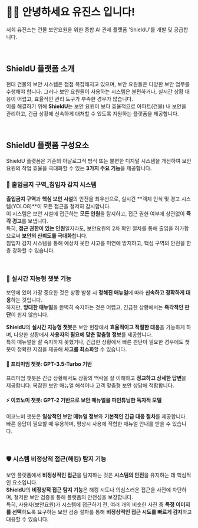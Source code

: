 # 🙋‍♀️ 안녕하세요 유진스 입니다!
저희 유진스는 건물 보안요원을 위한 종합 AI 관제 플랫폼 'ShieldU'를 개발 및 공급합니다. 

<br>

## ShieldU 플랫폼 소개
현대 건물의 보안 시스템은 점점 복잡해지고 있으며, 보안 요원들은 다양한 보안 업무를 수행해야 합니다. 
그러나 보안 요원들이 사용하는 시스템은 불편하거나, 실시간 상황 대응이 어렵고, 효율적인 관리 도구가 부족한 경우가 많습니다.  
이를 해결하기 위해 **ShieldU**는 보안 요원이 보다 효율적으로 아파트(건물) 내 보안을 관리하고, 긴급 상황에 신속하게 대처할 수 있도록 지원하는 플랫폼을 제공합니다.

<br>

## ShieldU 플랫폼 구성요소
ShieldU 플랫폼은 기존의 아날로그적 방식 또는 불편한 디지털 시스템을 개선하여 보안 요원의 작업 효율을 극대화할 수 있는 **3가지 주요 기능**을 제공합니다. 

### 🚧 출입금지 구역_침입자 감지 시스템
**출입금지 구역**과 **핵심 보안 시설**의 안전을 최우선으로, 실시간 **객체 인식 및 경고 시스템(YOLO8)**이 모든 접근을 철저히 감시합니다.  
이 시스템은 보안 시설에 접근하는 **모든 인원**을 탐지하고, 접근 권한 여부에 상관없이 **즉각 경고**를 보냅니다.  
특히, **접근 권한이 있는 인원**일지라도, 보안요원의 2차 확인 절차를 통해 출입을 허가함으로써 **보안의 신뢰도를 극대화**합니다.  
침입자 감지 시스템을 통해 예상치 못한 사고를 미연에 방지하고, 핵심 구역의 안전을 한층 강화할 수 있습니다.

<br>

### 🤖 실시간 지능형 챗봇 기능
보안에 있어 가장 중요한 것은 상황 발생 시 **정해진 매뉴얼**에 따라 **신속하고 정확하게 대응**하는 것입니다.  
하지만, **방대한 매뉴얼**을 완벽히 숙지하는 것은 어렵고, 긴급한 상황에서는 **즉각적인 판단**이 쉽지 않습니다.

**ShieldU**의 **실시간 지능형 챗봇**은 보안 현장에서 **효율적이고 적절한 대응**을 가능하게 하며, 다양한 상황에서 **사용자의 필요에 맞춘 맞춤형 정보**를 제공합니다.  
특히 매뉴얼을 잘 숙지하지 못했거나, 긴급한 상황에서 빠른 판단이 필요한 경우에도 챗봇이 정확한 지침을 제공해 **사고를 최소화**할 수 있습니다.

#### 💎 프리미엄 챗봇: GPT-3.5-Turbo 기반
프리미엄 챗봇은 긴급 상황에서도 상황의 맥락을 잘 이해하고 **정교하고 상세한 답변**을 제공합니다. 복잡한 보안 매뉴얼 해석이나 고객 맞춤형 보안 상담에 적합합니다.

#### ⚡ 이코노미 챗봇: GPT-2 기반으로 보안 매뉴얼을 파인튜닝한 독자적 모델 
이코노미 챗봇은 **일상적인 보안 매뉴얼 정보**와 **기본적인 긴급 대응 절차**를 제공합니다. 빠른 응답이 필요할 때 유용하며, 평상시 사용에 적합한 매뉴얼 안내를 받을 수 있습니다.

<br>

### 🛡 시스템 비정상적 접근(해킹) 탐지 기능
보안 플랫폼에서 **비정상적인 접근**을 탐지하는 것은 **시스템의 안전**을 유지하는 데 핵심적인 요소입니다.  
**ShieldU**의 **비정상적 접근 탐지 기능**은 해킹 시도나 의심스러운 접근을 사전에 차단하며, 철저한 보안 검증을 통해 플랫폼의 안전성을 보장합니다.  
특히, 사용자(보안요원)가 시스템에 접근하기 전, 여러 개의 비슷한 사진 중 **특정 이미지를 선택**하도록 요구하는 보안 검증 절차를 통해 **비정상적인 접근 시도를 빠르게 감지**하고 대응할 수 있습니다.






